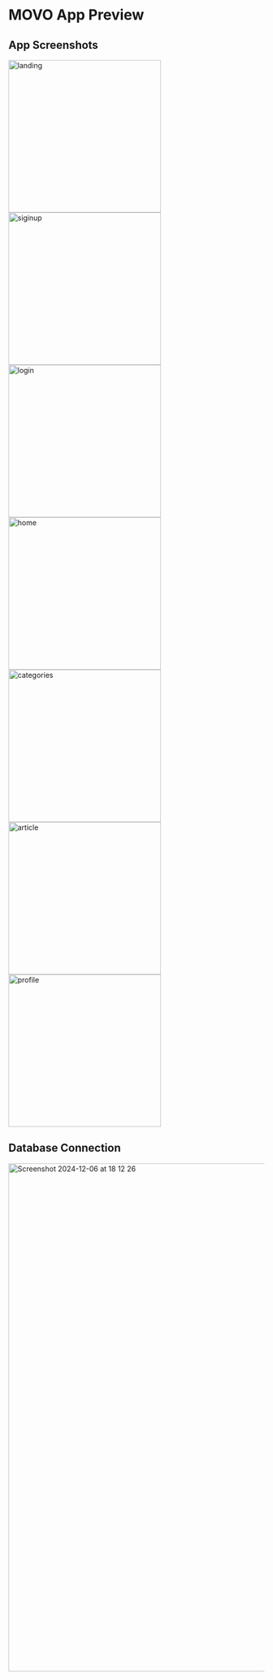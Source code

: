 # MOVO App Preview

## App Screenshots
<img height="300" alt="landing" src="https://github.com/user-attachments/assets/79fe98d6-2998-4575-8d77-c46f9c465f36">
<img height="300" alt="siginup" src="https://github.com/user-attachments/assets/d2f5af15-4dee-4b72-ae58-55da1abe67ca">
<img height="300" alt="login" src="https://github.com/user-attachments/assets/46a6e58a-8567-4ae3-b6f4-20aadceaabdc">
<img height="300" alt="home" src="https://github.com/user-attachments/assets/5a217ec2-3601-467e-8915-3b373cb06b90">
<img height="300" alt="categories" src="https://github.com/user-attachments/assets/78893320-cd81-4023-b31a-06610aa1d80c">
<img height="300" alt="article" src="https://github.com/user-attachments/assets/00f93745-3ab5-4045-86e4-0a90b543891c">
<img height="300" alt="profile" src="https://github.com/user-attachments/assets/b1a45f4f-47fd-4628-9a76-26532d226632">



## Database Connection
<img width="1000" alt="Screenshot 2024-12-06 at 18 12 26" src="https://github.com/user-attachments/assets/b7ff973c-e9e7-451e-aeb1-c6d4bb6cc642">
